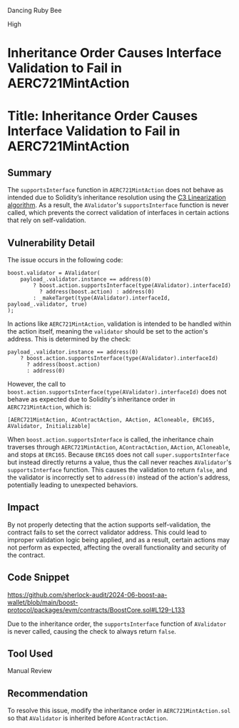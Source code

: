 Dancing Ruby Bee

High

# Inheritance Order Causes Interface Validation to Fail in AERC721MintAction

# Title: Inheritance Order Causes Interface Validation to Fail in AERC721MintAction

## Summary
The `supportsInterface` function in `AERC721MintAction` does not behave as intended due to Solidity’s inheritance resolution using the [C3 Linearization algorithm](https://en.wikipedia.org/wiki/C3_linearization). As a result, the `AValidator`'s `supportsInterface` function is never called, which prevents the correct validation of interfaces in certain actions that rely on self-validation.

## Vulnerability Detail
The issue occurs in the following code:

```solidity
boost.validator = AValidator(
    payload_.validator.instance == address(0)
        ? boost.action.supportsInterface(type(AValidator).interfaceId) 
          ? address(boost.action) : address(0)
        : _makeTarget(type(AValidator).interfaceId, payload_.validator, true)
);
```

In actions like `AERC721MintAction`, validation is intended to be handled within the action itself, meaning the `validator` should be set to the action's address. This is determined by the check:

```solidity
payload_.validator.instance == address(0) 
    ? boost.action.supportsInterface(type(AValidator).interfaceId) 
      ? address(boost.action) 
      : address(0)
```

However, the call to `boost.action.supportsInterface(type(AValidator).interfaceId)` does not behave as expected due to Solidity's inheritance order in `AERC721MintAction`, which is:

```solidity
[AERC721MintAction, AContractAction, AAction, ACloneable, ERC165, AValidator, Initializable]
```

When `boost.action.supportsInterface` is called, the inheritance chain traverses through `AERC721MintAction`, `AContractAction`, `AAction`, `ACloneable`, and stops at `ERC165`. Because `ERC165` does not call `super.supportsInterface` but instead directly returns a value, thus the call never reaches `AValidator`'s `supportsInterface` function. This causes the validation to return `false`, and the validator is incorrectly set to `address(0)` instead of the action's address, potentially leading to unexpected behaviors.

## Impact
By not properly detecting that the action supports self-validation, the contract fails to set the correct validator address. This could lead to improper validation logic being applied, and as a result, certain actions may not perform as expected, affecting the overall functionality and security of the contract.

## Code Snippet

https://github.com/sherlock-audit/2024-06-boost-aa-wallet/blob/main/boost-protocol/packages/evm/contracts/BoostCore.sol#L129-L133


Due to the inheritance order, the `supportsInterface` function of `AValidator` is never called, causing the check to always return `false`.

## Tool Used
Manual Review

## Recommendation
To resolve this issue, modify the inheritance order in `AERC721MintAction.sol` so that `AValidator` is inherited before `AContractAction`.